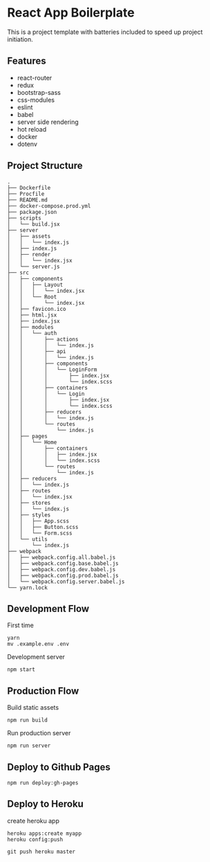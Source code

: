 # React App Boilerplate

This is a project template with batteries included to speed up project initiation.

## Features

*   react-router
*   redux
*   bootstrap-sass
*   css-modules
*   eslint
*   babel
*   server side rendering
*   hot reload
*   docker
*   dotenv

## Project Structure

```
.
├── Dockerfile
├── Procfile
├── README.md
├── docker-compose.prod.yml
├── package.json
├── scripts
│   └── build.jsx
├── server
│   ├── assets
│   │   └── index.js
│   ├── index.js
│   ├── render
│   │   └── index.jsx
│   └── server.js
├── src
│   ├── components
│   │   ├── Layout
│   │   │   └── index.jsx
│   │   └── Root
│   │       └── index.jsx
│   ├── favicon.ico
│   ├── html.jsx
│   ├── index.jsx
│   ├── modules
│   │   └── auth
│   │       ├── actions
│   │       │   └── index.js
│   │       ├── api
│   │       │   └── index.js
│   │       ├── components
│   │       │   └── LoginForm
│   │       │       ├── index.jsx
│   │       │       └── index.scss
│   │       ├── containers
│   │       │   └── Login
│   │       │       ├── index.jsx
│   │       │       └── index.scss
│   │       ├── reducers
│   │       │   └── index.js
│   │       └── routes
│   │           └── index.js
│   ├── pages
│   │   └── Home
│   │       ├── containers
│   │       │   ├── index.jsx
│   │       │   └── index.scss
│   │       └── routes
│   │           └── index.js
│   ├── reducers
│   │   └── index.js
│   ├── routes
│   │   └── index.jsx
│   ├── stores
│   │   └── index.js
│   ├── styles
│   │   ├── App.scss
│   │   ├── Button.scss
│   │   └── Form.scss
│   └── utils
│       └── index.js
├── webpack
│   ├── webpack.config.all.babel.js
│   ├── webpack.config.base.babel.js
│   ├── webpack.config.dev.babel.js
│   ├── webpack.config.prod.babel.js
│   └── webpack.config.server.babel.js
└── yarn.lock
```

## Development Flow

First time
```
yarn
mv .example.env .env
```

Development server
```
npm start
```

## Production Flow

Build static assets
```
npm run build
```

Run production server
```
npm run server
```

## Deploy to Github Pages

```
npm run deploy:gh-pages
```

## Deploy to Heroku

create heroku app
```
heroku apps:create myapp
heroku config:push
```

```
git push heroku master
```
